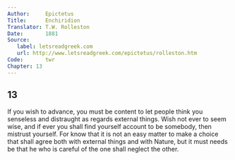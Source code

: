 ```yaml
---
Author:     Epictetus  
Title:      Enchiridion  
Translator: T.W. Rolleston  
Date:       1881  
Source:
   label: letsreadgreek.com
   url: http://www.letsreadgreek.com/epictetus/rolleston.htm
Code:       twr  
Chapter: 13
---
```

##  13

If you wish to advance, you must be content to let people think you senseless
and distraught as regards external things.  Wish not ever to seem wise,  and if
ever you shall find yourself account to be somebody, then mistrust yourself.
For know that it is not an easy matter to make a choice that shall agree both
with external things and with Nature, but it must needs be that he who is
careful of the one shall neglect the other.


